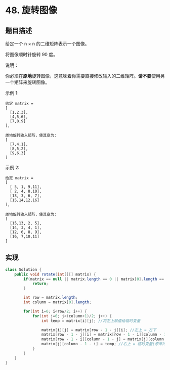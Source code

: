 # 48. 旋转图像

## 题目描述

给定一个 n × n 的二维矩阵表示一个图像。

将图像顺时针旋转 90 度。

说明：

你必须在**原地**旋转图像，这意味着你需要直接修改输入的二维矩阵。**请不要**使用另一个矩阵来旋转图像。

示例 1:

	给定 matrix = 
	[
	  [1,2,3],
	  [4,5,6],
	  [7,8,9]
	],
	
	原地旋转输入矩阵，使其变为:
	[
	  [7,4,1],
	  [8,5,2],
	  [9,6,3]
	]

示例 2:

	给定 matrix =
	[
	  [ 5, 1, 9,11],
	  [ 2, 4, 8,10],
	  [13, 3, 6, 7],
	  [15,14,12,16]
	], 
	
	原地旋转输入矩阵，使其变为:
	[
	  [15,13, 2, 5],
	  [14, 3, 4, 1],
	  [12, 6, 8, 9],
	  [16, 7,10,11]
	]

## 实现

```java
class Solution {
    public void rotate(int[][] matrix) {
        if(matrix == null || matrix.length == 0 || matrix[0].length == 0) {
            return;
        }

        int row = matrix.length;
        int column = matrix[0].length;

        for(int i=0; i<row/2; i++) {
            for(int j=0; j<(column+1)/2; j++) {
                int temp = matrix[i][j]; //将左上赋值给临时变量

                matrix[i][j] = matrix[row - 1 - j][i]; //左上 = 左下
                matrix[row - 1 - j][i] = matrix[row - 1 - i][column - 1 - j]; //左下 = 右下
                matrix[row - 1 - i][column - 1 - j] = matrix[j][column - 1 - i]; //右下 = 右上
                matrix[j][column - 1 - i] = temp; //右上 = 临时变量(原来的左上)
            }
        }
    }
}
```
